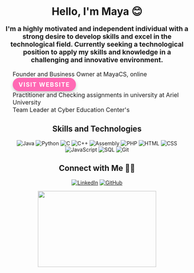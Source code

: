 <h1 align="center">Hello, I'm Maya 😊</h1>
<p align="center" style="font-size: 18px;">
  <b>I'm a highly motivated and independent individual with a strong desire to develop skills and excel in the technological field. Currently seeking a technological position to apply my skills and knowledge in a challenging and innovative environment.</b>
</p>

<ul style="list-style-type: none;">
  <li style="font-size: 16px;">Founder and Business Owner at MayaCS, online <a href="https://mayacs.biz/home" target="_blank" style="display: inline-block; background-color: #FF69B4; color: #FFFFFF; padding: 0.5rem 1rem; border-radius: 30px; text-decoration: none; font-weight: bold; text-transform: uppercase; letter-spacing: 0.1rem; box-shadow: 0px 4px 10px rgba(0, 0, 0, 0.2); transition: all 0.3s ease-in-out;">Visit Website</a></li>
  <li style="font-size: 16px;">Practitioner and Checking assignments in university at Ariel University</li>
  <li style="font-size: 16px;">Team Leader at Cyber Education Center's</li>
</ul>



<h2 align="center">Skills and Technologies</h2>

<p align="center">
  <img src="https://img.shields.io/badge/-Java-007396?style=flat-square&logo=Java&logoColor=white" alt="Java">
  <img src="https://img.shields.io/badge/-Python-3776AB?style=flat-square&logo=Python&logoColor=white" alt="Python">
  <img src="https://img.shields.io/badge/-C-00599C?style=flat-square&logo=C&logoColor=white" alt="C">
  <img src="https://img.shields.io/badge/-C++-00599C?style=flat-square&logo=C%2B%2B&logoColor=white" alt="C++">
  <img src="https://img.shields.io/badge/-Assembly-4B0082?style=flat-square&logo=Assembly&logoColor=white" alt="Assembly">
  <img src="https://img.shields.io/badge/-PHP-777BB4?style=flat-square&logo=PHP&logoColor=white" alt="PHP">
  <img src="https://img.shields.io/badge/-HTML-E34F26?style=flat-square&logo=HTML5&logoColor=white" alt="HTML">
  <img src="https://img.shields.io/badge/-CSS-1572B6?style=flat-square&logo=CSS3&logoColor=white" alt="CSS">
  <img src="https://img.shields.io/badge/-JavaScript-F7DF1E?style=flat-square&logo=JavaScript&logoColor=black" alt="JavaScript">
  <img src="https://img.shields.io/badge/-SQL-4479A1?style=flat-square&logo=MySQL&logoColor=white" alt="SQL">
  <img src="https://img.shields.io/badge/-Git-F05032?style=flat-square&logo=Git&logoColor=white" alt="Git">
</p>

<h2 align="center">Connect with Me 🤝🏼</h2>

<p align="center">
  <a href="https://linkedin.com/in/maya-rom" target="_blank">
    <img src="https://img.shields.io/badge/-Maya%20Rom-blue?style=for-the-badge&logo=Linkedin&logoColor=white&link=https://linkedin.com/in/maya-rom/" alt="LinkedIn"></a>
  <a href="https://github.com/mayarom" target="_blank">
    <img src="https://img.shields.io/badge/-mayarom-black?style=for-the-badge&logo=Github&logoColor=white&link=https://github.com/mayarom/" alt="GitHub"></a>
  <br>
  
</p>

  <div align="center">
    <img src="https://media.giphy.com/media/7DzlajZNY5D0I/giphy.gif" width="320" height="205">
    <p><a href="https://giphy.com/gifs/girls-weird-sassy-7DzlajZNY5D0I"></a></p>
  </div>
</div>
 
  





